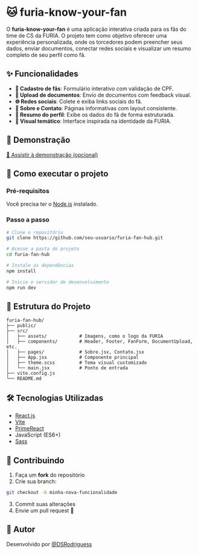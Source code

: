 # 🐱 furia-know-your-fan

O **furia-know-your-fan** é uma aplicação interativa criada para os fãs do time de CS da FURIA. O projeto tem como objetivo oferecer uma experiência personalizada, onde os torcedores podem preencher seus dados, enviar documentos, conectar redes sociais e visualizar um resumo completo de seu perfil como fã.

## ✨ Funcionalidades

- **📝 Cadastro de fãs**: Formulário interativo com validação de CPF.
- **📎 Upload de documentos**: Envio de documentos com feedback visual.
- **🌐 Redes sociais**: Colete e exiba links sociais do fã.
- **📄 Sobre e Contato**: Páginas informativas com layout consistente.
- **📃 Resumo do perfil**: Exibe os dados do fã de forma estruturada.
- **🎨 Visual temático**: Interface inspirada na identidade da FURIA.

## 🧪 Demonstração

[🎥 Assistir à demonstração (opcional)](https://youtu.be/uUbiOiWJbs4)

## 🚀 Como executar o projeto

### Pré-requisitos

Você precisa ter o [Node.js](https://nodejs.org/) instalado.

### Passo a passo

```bash
# Clone o repositório
git clone https://github.com/seu-usuario/furia-fan-hub.git

# Acesse a pasta do projeto
cd furia-fan-hub

# Instale as dependências
npm install

# Inicie o servidor de desenvolvimento
npm run dev

```
## 🧩 Estrutura do Projeto

```
furia-fan-hub/
├── public/
├── src/
│   ├── assets/            # Imagens, como o logo da FURIA
│   ├── components/        # Header, Footer, FanForm, DocumentUpload, etc.
│   ├── pages/             # Sobre.jsx, Contato.jsx
│   ├── App.jsx            # Componente principal
│   ├── theme.scss         # Tema visual customizado
│   └── main.jsx           # Ponto de entrada
├── vite.config.js
└── README.md
```

## 🛠 Tecnologias Utilizadas
- [React.js](https://reactjs.org/)
- [Vite](https://vitejs.dev/)
- [PrimeReact](https://primereact.org/)
- JavaScript (ES6+)
- [Sass](https://sass-lang.com/)


## 🤝 Contribuindo

1. Faça um **fork** do repositório
2. Crie sua branch:

```bash
git checkout -b minha-nova-funcionalidade
```

3. Commit suas alterações
4. Envie um pull request 🚀


## 👤 Autor

Desenvolvido por [@DSRodriguess](https://github.com/DSRodriguess)

